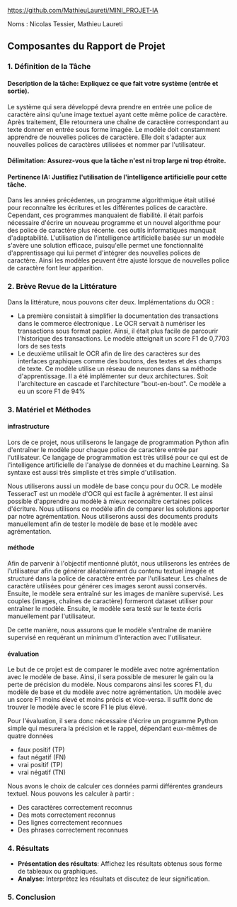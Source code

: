 

https://github.com/MathieuLaureti/MINI_PROJET-IA


Noms : Nicolas Tessier, Mathieu Laureti


## Composantes du Rapport de Projet

### 1. Définition de la Tâche




#### **Description de la tâche**: Expliquez ce que fait votre système (entrée et sortie).

Le système qui sera développé devra prendre en entrée une police de caractère ainsi qu'une image textuel ayant cette même police de caractère. Après traitement, Elle retournera une chaîne de caractère correspondant au texte donner en entrée sous forme imagée. Le modèle doit constamment apprendre de nouvelles polices de caractère. Elle doit s'adapter aux nouvelles polices de caractères utilisées et nommer par l'utilisateur.

#### **Délimitation**: Assurez-vous que la tâche n'est ni trop large ni trop étroite.



#### **Pertinence IA**: Justifiez l'utilisation de l'intelligence artificielle pour cette tâche.

 Dans les années précédentes, un programme algorithmique était utilisé pour reconnaître les écritures et les différentes polices de caractère. Cependant, ces programmes manquaient de fiabilité. il était parfois nécessaire d'écrire un nouveau programme et un nouvel algorithme pour des police de caractère plus récente. ces outils informatiques manquait d'adaptabilité. L'utilisation de l'intelligence artificielle basée sur un modèle s'avère une solution efficace, puisqu'elle permet une fonctionnalité d'apprentissage qui lui permet d'intégrer des nouvelles polices de caractère. Ainsi les modèles peuvent être ajusté lorsque de nouvelles police de caractère font leur apparition.


### 2. Brève Revue de la Littérature


Dans la littérature, nous pouvons citer deux. Implémentations du OCR :

+ La première consistait à simplifier la documentation des transactions dans le commerce électronique . Le OCR servait à numériser les transactions sous format papier. Ainsi, il était plus facile de parcourir l'historique des transactions. Le modèle atteignait un score F1 de 0,7703 lors de ses tests  
+ Le deuxième utilisait le OCR afin de lire des caractères sur des interfaces graphiques comme des boutons, des textes et des champs de texte. Ce modèle utilise un réseau de neurones dans sa méthode d'apprentissage. Il a été implémenter sur deux architectures. Soit l'architecture en cascade et l'architecture "bout-en-bout".  Ce modèle a eu un score F1 de 94% 

### 3. Matériel et Méthodes







#### infrastructure
Lors de ce projet, nous utiliserons le langage de programmation Python afin d'entraîner le modèle pour chaque police de caractère entrée par l'utilisateur. Ce langage de programmation est très utilisé pour ce qui est de l'intelligence artificielle de l'analyse de données et du machine Learning. Sa syntaxe est aussi très simpliste et très simple d'utilisation. 

Nous utiliserons aussi un modèle de base conçu pour du OCR. Le modèle TesseracT est un modèle d'OCR qui est facile à agrémenter. Il est ainsi possible d'apprendre au modèle à mieux reconnaître certaines polices d'écriture. Nous utilisons ce modèle afin de comparer les solutions apporter par notre agrémentation. Nous utiliserons aussi des documents produits manuellement afin de tester le modèle de base et le modèle avec agrémentation.

#### méthode

 Afin de parvenir à l'objectif mentionné plutôt, nous utiliserons les entrées de l'utilisateur afin de générer aléatoirement du contenu textuel imagée et structuré dans la police de caractère entrée par l'utilisateur. Les chaînes de caractère utilisées pour générer ces images seront aussi conservés. Ensuite, le modèle sera entraîné sur les images de manière supervisé. Les couples (images, chaînes de caractère) formeront dataset utiliser pour entraîner le modèle. Ensuite, le modèle sera testé sur le texte écris manuellement par l'utilisateur. 

De cette manière, nous assurons que le modèle s'entraîne de manière supervisé en requérant un minimum d'interaction avec l'utilisateur.

#### évaluation

Le but de ce projet est de comparer le modèle avec notre agrémentation avec le modèle de base. Ainsi, il sera possible de mesurer le gain ou la perte de précision du modèle. Nous comparons ainsi les scores F1, du modèle de base et du modèle avec notre agrémentation. Un modèle avec un score F1 moins élevé et moins précis et vice-versa. Il suffit donc de trouver le modèle avec le score F1 le plus élevé.

Pour l'évaluation, il sera donc nécessaire d'écrire un programme Python simple qui mesurera la précision et le rappel, dépendant eux-mêmes de quatre données

+ faux positif (TP)
+ faut négatif (FN)
+ vrai positif (TP)
+ vrai négatif (TN)

Nous avons le choix de calculer ces données parmi différentes grandeurs textuel. Nous pouvons les calculer à partir :

+ Des caractères correctement reconnus
+ Des mots correctement reconnus
+ Des lignes correctement reconnues
+ Des phrases correctement reconnues






### 4. Résultats

- **Présentation des résultats**: Affichez les résultats obtenus sous forme de tableaux ou graphiques.
- **Analyse**: Interprétez les résultats et discutez de leur signification.

### 5. Conclusion












































































